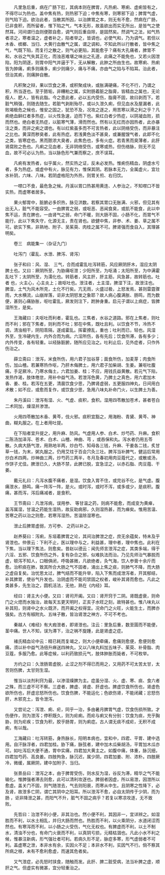 <!-- { "loadSidebar": true } -->
　　凡里急后重，病在广肠下肛，其病本则在脾胃，凡热痢、寒痢、虚痢皆有之，不得尽以为热也。盖中焦有热，则热邪下迫；中焦有寒，则寒邪下迫；脾胃气虚，则气陷下迫。欲治此者，当散其所因，以治脾胃之本，则无有不愈，然病在广肠，已非食积，而所留者，惟下陷之气，气本无形，故虽欲出而实无所出，是皆气之使然耳。河间谓行血则便脓自愈，调气则后重自除，是固然矣。然调气之法，如气热者凉之，寒者温之，虚者补之，陷者举之，皆调也，必使气和，乃为调气。若但以木香、槟榔、当归、大黄行血散气之属，谓之调和，不知此所以行散者，皆中焦之气，气既下陷，而复行之散之，则气必更陷，其能愈乎？痛有大孔痛者，脾胃不和，水谷之气失其正化，而浊恶难堪之味出之孔道，此痛之不能免也，又若火因泄陷，阳为阴逐，则胃中阳气并逼于下，无从解散，此肿之所由生也。故寒痢、热痢皆为肿痛，痢多则痛多，痢少则痛少，痛与不痛，亦由气之陷与不陷耳。治此者，但治其痢，则痛肿自散。

　　凡积聚之辩，果以饮食之滞，或积聚成块，或胀满硬痛，不化不行，乃谓之积，所当逐也。至于脓垢，非糟粕之属，实附肠着脏之脂膏，皆精血之属也，无论瘦人、肥人，皆有此脂。今之患此者，必以五内受伤，脂膏不固，故曰剥而下。若脏气稍强，则随去随生。若脏气剥削殆尽，或以久泄久痢，但见血水及屋漏者，此败竭极危之候也，惟安之固之，犹恐不及，况攻之逐之，用苦寒以滑之利之乎？凡痢绝血鲜红者多热症，以火性急速，迫而下也。紫红白者少热症，以阴凝血败，损而然也。绝白者无热症，以脏寒气薄，滑而然也。然有以无红而亦因热者，此亦暴注之类，而非之痢之谓也。有以红紫虽多而不可言热者，此以阴络受伤，而非暴注之比也。黄深而秽臭者，此有热症。若浅黄色淡不甚臭，或兼腥馊气者，此即不化之类，皆寒症也。黑而脓浓大臭者，此焦色也，多有火症。若青黑而臭薄者，此肝肾腐败之色也。凡痢之见血者，无非阴络受伤，或寒或热，但伤络脉，则无不见血，故不可必认为热，当以脉色形气兼而察之，庶不误耳。

　　凡痢有发热者，似乎属火，然实热之证，反未必发热。惟痢伤精血，阴虚水亏者，多为热症。或虚中有火，脉见有力，惟保其阴。若脉本无力，全属虚火，宜壮水补阴，六味、八味。若阴虚格阳为外热，则胃关煎、右归饮。

　　一噤口不食，最危急之候。丹溪以胃口热甚用黄连、人参治之，不知噤口不皆实热，而虚寒者居多。

　　果火郁胃中，脏腑必多炽热，脉见洪数。若察其胃口无胀满、火邪，但见其有出无入，脏气不能容受。一由脾胃之弱，或呕恶、恶闻食臭，或肌不能食，此以中焦不运，责在脾也，一由肾气之弱，命门不暖，则大肠不固，小肠不化，而胃气不能行，此以下焦失守，化源无主，责在肾也。欲健中焦，非参、术、姜、草之属不可。欲实下焦，非熟地、附子、吴茱萸、肉桂之属不可。脾肾强而食自入，其理甚明矣。

　　卷三　病能集一（杂证九门）

　　吐泻门（霍乱、水泄、脾泻、肾泻）

　　张子和曰：风、湿、 三气，合而成霍乱吐泻转筋，风应厥阴肝木，湿应太阴脾土也。又曰：厥阴所至，为胁痛呕泄；少阳所至，为呕涌；太阳所至，为中满霍乱吐下；太阴所至，为濡化也。转筋者，风主肝，肝主筋，风急甚，故转筋也。吐者 也，火主心，心主炎上；故呕吐也。泄注者，土主湿，脾湿下注，故泄注也。脾湿，土气为风木所克，土化不行矣。亢无雨，火盛过极，上怒发焉，甚则雷霆骤雨，大水横流，山崩岸落，讵非太阴怒发之象耶？故人病心腹满胀、肠鸣，而为数便，甚则心痛胁胀，呕吐霍乱，厥发则注下，跗肿身重。启元子谓以上病症，皆脾湿所生，是矣。

　　王海藏曰：夫呕吐而利者，霍乱也。三焦者，水谷之道路。邪在上焦者，则吐而不利；邪在下焦者，则利而不吐；邪在中焦，既吐且利。以饮食不节，冷热不调，清浊相干，阴阳乖隔，遂成霍乱。挥霍撩乱，重也；吐利而已，轻也。风湿 外至，生冷硬内生，内外合而为病。六淫所伤，各有先后；饮食所滞，各有多少；内外传变，各有轻重。以经脉脏腑，随所应见治之。吐利止后，见外症者，只作外伤治之。

　　薛立斋曰：泄泻，米食所伤，用六君子加谷芽；面食所伤，加麦芽；肉食所伤，加山楂。若兼寒热作呕，乃肝木侮脾土，用六君子加柴胡、生姜。兼呕吐腹痛，手足厥冷，乃寒水侮土，六君加姜、桂；不应，用钱氏益黄散。若元气下陷，发热作渴，肢体倦怠，用补中益气汤。若泄泻色黄，乃脾土之真色，用六君加木香、姜、桂。若泻在五更，清晨饮食少思，乃脾肾虚弱，五更服四神丸，日间用白术散；如不应，或愈而复作，或饮食少思，急用八味丸补命门火，以生脾土为善。

　　朱丹溪曰：泄泻有湿、火、气虚、痰积，食积。湿用四苓散加苍术，甚者苍白二术同加，燥湿并渗泄。

　　火用四苓散加木香、黄芩，伐火邪。痰积宜豁之，用海粉、青黛、黄芩、神曲，糊丸服之。在上者用吐提。

　　在下陷者宜升提之，用升麻、防风。气虚用人参、白术、炒芍药、升麻。食积二陈汤加泽泻、苍术、白术、山楂、神曲、芎 ，或吞保和丸。泻水者仍用五苓散。久病大肠气泄，用熟地半两，炒白芍、知母各三钱，升麻、干姜各二钱，炙甘草一钱，为末，粥丸服之。仍用艾炷于百会穴灸三壮。脾泻当补脾气，健运后常用炒白术四两，炒神曲三两，炒芍药三两半，冬月及春初用肉豆蔻代之，或散或汤，作饼子尤佳。脾泄已久，大肠不禁，此脾已脱，宜急涩之，以赤石脂、肉豆蔻、干姜。

　　戴元礼曰：凡泻水腹不痛者，是湿。饮食入胃不住，或完谷不化，是气虚。腹痛泄水，肠鸣，痛一阵泻一阵，是火。或时泻，或时不泻，或多或少，是痰积。腹痛，甚而泻，泻后痛减者，是食积。

　　王节斋曰：凡泄泻病，误用参、 等甘温之药，则病不能愈，而成变为黄瘅，盖泻属湿，甘温之药能生湿热，故反助病邪，久则湿热甚，而为瘅矣。惟用苦温、苦寒之药以治之则愈，若寒泻湿热，苦温除湿寒也。

　　泄止后脾胃虚弱，方可参、 之药以补之。

　　赵养葵曰：泻痢，东垣着脾胃之论，其间治脾泄之症，庶无余蕴矣，特未及乎肾泄也。仲景云：下利不止，医以理中与之，利益甚，理中者，理中焦也。此利在下焦，当以理下焦法，则愈矣。昔赵以德云：闻先师言泄泻之症，其类多端，得于六淫、五邪、饮食所伤之外，复有杂合之邪，似难执法而治。乃见先师治气暴脱而虚，顿泻不知人，口眼俱闭，呼吸甚微，凡欲绝者，灸气海，饮人参膏十余斤而愈。治积痰在肺，致其所合大肠之气不固者，涌出上焦之痰，则肺气不降，而大肠之虚自复矣。治忧思太过，脾气结而不能升举，陷入下焦而成泄泻者，开其郁结，补其脾胃，使谷气升发也。治阴虚而不能司禁固之权者，峻补其肾而愈也。凡此之类甚多，先生治之，圆机活法，无他，熟在《内经》耳。

　　经曰：肾主大小便。又曰：肾司开阖。又曰：肾开窍于二阴。肾既虚衰，则命门之火熄而水独治，故每天五更天明时，正亥子水旺之刻，故特甚也。惟八味丸以补其阳，则肾中之水火既济，而开阖之权得宜。况命门之火旺，火能生土，而脾亦强矣。古方有椒附丸、五味子散，皆治肾泄之神方，不可不考也。

　　秦越人《难经》有大瘕泄者，即肾泄也。注云：里急后重，数至圊而不能便，茎中痛。世人不知，误为滞下，治之祸不旋踵，此是肾虚之症。

　　褚氏精血论中云：精已耗而复竭之，则大小便牵痛，愈痛则愈便，愈便则愈痛，须以补中益气汤倍升麻送四神丸，又以八味丸料加五味子、茱萸、补骨脂、肉豆蔻，多服乃愈。此等症候，以利药致损元气，肢体肿胀而毙者，不可枚举。

　　方约之曰：久泄肠胃虚脱，止涩之剂不得已而用之，又用药不可太苦太甘，太苦则伤脾，太甘则生湿。

　　惟当以淡剂利窍为最，以渗湿燥脾为主。症虽分湿、火、虚、寒、痰、食六者之殊，而三虚不可不察。三虚者，脾虚、肾虚、肝虚也。脾虚饮食所伤也，肾虚色欲所伤也，肝虚忿怒所伤也。饮食伤脾，不能运化；色欲伤肾，不能闭藏；忿怒伤肝，木邪克土，皆令泄泻。

　　又尝论之：泻泄、痢、疟，同乎一治，多由暑月脾胃气虚，饮食伤损所致。才伤便作，则为泄泻；停积既久，则为疟痢。而疟与痢又有分别：饮食为痰，充乎胸胁，则为疟疾；饮食为积，胶乎肠胃，则为痢症。古人谓无痰不成疟，无积不成痢，有以哉。

　　工海藏曰：吐泻转筋，身热脉长，阳明本病也，宜和中，四君、平胃、建中选用。自汗脉浮者，四君加桂。胁下痛，脉弦者，建中加木瓜柴胡汤，平胃加木瓜亦可。如吐泻后大便不通，胃中实痛，四君加大黄主之。如腹中痛，体重，脉沉细，四君加芍药、高良姜。四肢拘急，脉沉迟，属少阴，四君加姜、附、浓朴。四肢厥冷，微缓，属厥阴，建中加附子、当归。

　　张景岳曰：泄泻之本，由于脾胃受伤，则水反为湿，谷反为滞，精华之气不能输化。惟脾强者滞去则愈，此可以清利攻逐也。脾弱者因虚，所以易泄，因泄所以愈虚。盖关门不固，则气随泄去，气去则阳衰，而寒从中生。且阴寒之性降下，必及肾，故泄多亡阴，谓亡其阴中之阳耳。所以泄泻不愈，必自太阴传于少阴，而为肠 ，讵非降泄之甚，而阳气不升，脏气不固之病乎？若复以寒凉攻逐，无不致败。

　　先哲曰：治泄不利小便，非其治也。然小便不利，其因非一，宜详辨之。如湿胜而不利，以水土相乱，并归大肠而然也。热胜而不利，以火乘阴分，水道闭涩而然也。有寒泻而不利，以小肠之火受伤，气化无权也。有脾虚而不利，以土不制水，清浊不分也，有命门火衰而不利，以真阴亏损，元精枯涸也。凡此小水不利之候，惟暴注新病，形气强壮者可利。若病久形不足，脉症多寒，形气虚弱者不可利。盖虚寒之泄，本非水有余，实因火不足；本非水不利，实因气不行。倘不察其所病之根，未有不愈利愈虚，而速其危者矣。

　　又气泄症，必先怒时挟食，随触而发。此肝、脾二脏受病，法当补脾之虚，顺肝之气。但虚实有微甚，宜分轻重治之。

